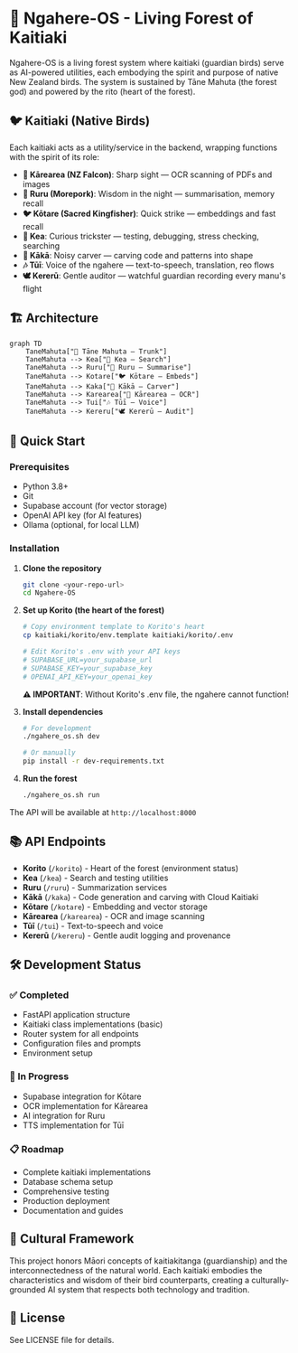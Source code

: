 # 🌲 Ngahere-OS - Living Forest of Kaitiaki

Ngahere-OS is a living forest system where kaitiaki (guardian birds) serve as AI-powered utilities, each embodying the spirit and purpose of native New Zealand birds. The system is sustained by Tāne Mahuta (the forest god) and powered by the rito (heart of the forest).

## 🐦 Kaitiaki (Native Birds)

Each kaitiaki acts as a utility/service in the backend, wrapping functions with the spirit of its role:

- **🦅 Kārearea (NZ Falcon)**: Sharp sight — OCR scanning of PDFs and images
- **🦉 Ruru (Morepork)**: Wisdom in the night — summarisation, memory recall
- **🐦 Kōtare (Sacred Kingfisher)**: Quick strike — embeddings and fast recall
- **🦅 Kea**: Curious trickster — testing, debugging, stress checking, searching
- **🦜 Kākā**: Noisy carver — carving code and patterns into shape
- **🎶 Tūī**: Voice of the ngahere — text-to-speech, translation, reo flows
- **🕊️ Kererū**: Gentle auditor — watchful guardian recording every manu's flight

## 🏗️ Architecture

```mermaid
graph TD
    TaneMahuta["🌳 Tāne Mahuta — Trunk"] 
    TaneMahuta --> Kea["🦅 Kea — Search"]
    TaneMahuta --> Ruru["🦉 Ruru — Summarise"]
    TaneMahuta --> Kotare["🐦 Kōtare — Embeds"]
    TaneMahuta --> Kaka["🦜 Kākā — Carver"]
    TaneMahuta --> Karearea["🦅 Kārearea — OCR"]
    TaneMahuta --> Tui["🎶 Tūī — Voice"]
    TaneMahuta --> Kereru["🕊️ Kererū — Audit"]
```

## 🚀 Quick Start

### Prerequisites
- Python 3.8+
- Git
- Supabase account (for vector storage)
- OpenAI API key (for AI features)
- Ollama (optional, for local LLM)

### Installation

1. **Clone the repository**
   ```bash
   git clone <your-repo-url>
   cd Ngahere-OS
   ```

2. **Set up Korito (the heart of the forest)**
   ```bash
   # Copy environment template to Korito's heart
   cp kaitiaki/korito/env.template kaitiaki/korito/.env
   
   # Edit Korito's .env with your API keys
   # SUPABASE_URL=your_supabase_url
   # SUPABASE_KEY=your_supabase_key
   # OPENAI_API_KEY=your_openai_key
   ```
   
   **⚠️ IMPORTANT**: Without Korito's .env file, the ngahere cannot function!

3. **Install dependencies**
   ```bash
   # For development
   ./ngahere_os.sh dev
   
   # Or manually
   pip install -r dev-requirements.txt
   ```

4. **Run the forest**
   ```bash
   ./ngahere_os.sh run
   ```

The API will be available at `http://localhost:8000`

## 📚 API Endpoints

- **Korito** (`/korito`) - Heart of the forest (environment status)
- **Kea** (`/kea`) - Search and testing utilities
- **Ruru** (`/ruru`) - Summarization services  
- **Kākā** (`/kaka`) - Code generation and carving with Cloud Kaitiaki
- **Kōtare** (`/kotare`) - Embedding and vector storage
- **Kārearea** (`/karearea`) - OCR and image scanning
- **Tūī** (`/tui`) - Text-to-speech and voice
- **Kererū** (`/kereru`) - Gentle audit logging and provenance

## 🛠️ Development Status

### ✅ Completed
- FastAPI application structure
- Kaitiaki class implementations (basic)
- Router system for all endpoints
- Configuration files and prompts
- Environment setup

### 🚧 In Progress
- Supabase integration for Kōtare
- OCR implementation for Kārearea
- AI integration for Ruru
- TTS implementation for Tūī

### 📋 Roadmap
- Complete kaitiaki implementations
- Database schema setup
- Comprehensive testing
- Production deployment
- Documentation and guides

## 🌿 Cultural Framework

This project honors Māori concepts of kaitiakitanga (guardianship) and the interconnectedness of the natural world. Each kaitiaki embodies the characteristics and wisdom of their bird counterparts, creating a culturally-grounded AI system that respects both technology and tradition.

## 📄 License

See LICENSE file for details.
